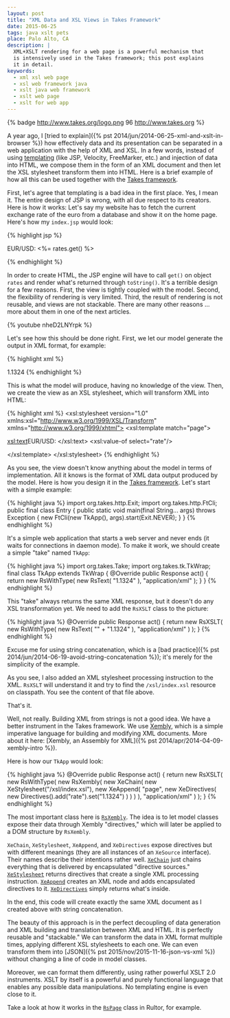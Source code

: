 ```yaml
---
layout: post
title: "XML Data and XSL Views in Takes Framework"
date: 2015-06-25
tags: java xslt pets
place: Palo Alto, CA
description: |
  XML+XSLT rendering for a web page is a powerful mechanism that
  is intensively used in the Takes framework; this post explains
  it in detail.
keywords:
  - xml xsl web page
  - xsl web framework java
  - xslt java web framework
  - xslt web page
  - xslt for web app
---
```


{% badge http://www.takes.org/logo.png 96 http://www.takes.org %}

A year ago, I [tried to explain]({% pst 2014/jun/2014-06-25-xml-and-xslt-in-browser %})
how effectively data and its presentation can be separated
in a web application with the help of XML and XSL. In a few words,
instead of using [templating](https://en.wikipedia.org/wiki/Comparison_of_web_template_engines)
(like JSP, Velocity, FreeMarker, etc.) and injection of data into HTML,
we compose them in the form of an XML document and then let
the XSL stylesheet transform them into HTML. Here is a brief example
of how all this can be used together with the [Takes framework](http://www.takes.org).

<!--more-->

First, let's agree that templating is a bad idea in the first place. Yes, I mean
it. The entire design of JSP is wrong, with all due respect to its creators.
Here is how it works: Let's say my website has to fetch the current exchange rate of
the euro from a database and show it on the home page. Here's how my `index.jsp`
would look:

{% highlight jsp %}
<html>
  <body>
    <p>EUR/USD: <%= rates.get() %></p>
  </body>
</html>
{% endhighlight %}

In order to create HTML, the JSP engine will have to call `get()` on object
`rates` and render what's returned through `toString()`. It's a terrible
design for a few reasons. First, the view is tightly coupled with the model.
Second, the flexibility of rendering is very limited. Third, the result of
rendering is not reusable, and views are not stackable. There are many other
reasons ... more about them in one of the next articles.

{% youtube nheD2LNYrpk %}

Let's see how this should be done right. First, we let our model generate
the output in XML format, for example:

{% highlight xml %}
<?xml version="1.1"?>
<page>
  <rate>1.1324</rate>
</page>
{% endhighlight %}

This is what the model will produce, having no knowledge of the view. Then,
we create the view as an XSL stylesheet, which will transform XML into HTML:

{% highlight xml %}
<xsl:stylesheet version="1.0"
  xmlns:xsl="http://www.w3.org/1999/XSL/Transform"
  xmlns="http://www.w3.org/1999/xhtml">
  <xsl:template match="page">
    <html>
      <body>
        <p>
          <xsl:text>EUR/USD: </xsl:text>
          <xsl:value-of select="rate"/>
        </p>
      </body>
    </html>
  </xsl:template>
</xsl:stylesheet>
{% endhighlight %}

As you see, the view doesn't know anything about the model in terms of
implementation. All it knows is the format of XML data output produced
by the model. Here is how you design it in the [Takes framework](http://www.takes.org).
Let's start with a simple example:

{% highlight java %}
import org.takes.http.Exit;
import org.takes.http.FtCli;
public final class Entry {
  public static void main(final String... args) throws Exception {
    new FtCli(new TkApp(), args).start(Exit.NEVER);
  }
}
{% endhighlight %}

It's a simple web application that starts a web server
and never ends (it waits for connections in daemon mode). To make it work,
we should create a simple "take" named `TkApp`:

{% highlight java %}
import org.takes.Take;
import org.takes.tk.TkWrap;
final class TkApp extends TkWrap {
  @Override
  public Response act() {
    return new RsWithType(
      new RsText(
        "<page><rate>1.1324</rate></page>"
      ),
      "application/xml"
    );
  }
}
{% endhighlight %}

This "take" always returns the same XML response, but it doesn't
do any XSL transformation yet. We need to add the `RsXSLT` class to the picture:

{% highlight java %}
@Override
public Response act() {
  return new RsXSLT(
    new RsWithType(
      new RsText(
        "<?xml-stylesheet type='text/xsl' href='/xsl/index.xsl'?>"
        + "<page><rate>1.1324</rate></page>"
      ),
      "application/xml"
    )
  );
}
{% endhighlight %}

Excuse me for using string concatenation, which is a
[bad practice]({% pst 2014/jun/2014-06-19-avoid-string-concatenation %});
it's merely for the simplicity of the example.

As you see, I also added an XML stylesheet processing instruction to
the XML. `RsXSLT` will understand it and try to find the `/xsl/index.xsl`
resource on classpath. You see the content of that file above.

That's it.

Well, not really. Building XML from strings is not a good idea. We
have a better instrument in the Takes framework. We use [Xembly](http://www.xembly.org),
which is a simple imperative language for building and modifying
XML documents. More about it here:
[Xembly, an Assembly for XML]({% pst 2014/apr/2014-04-09-xembly-intro %}).

Here is how our `TkApp` would look:

{% highlight java %}
@Override
public Response act() {
  return new RsXSLT(
    new RsWithType(
      new RsXembly(
        new XeChain(
          new XeStylesheet("/xsl/index.xsl"),
          new XeAppend(
            "page",
            new XeDirectives(
              new Directives().add("rate").set("1.1324")
            )
          )
        )
      ),
      "application/xml"
    )
  );
}
{% endhighlight %}

The most important class here is
[`RsXembly`](http://static.javadoc.io/org.takes/takes/1.1/org/takes/rs/xe/RsXembly.html).
The idea is to let
model classes expose their data through Xembly "directives," which
will later be applied to a DOM structure by `RsXembly`.

`XeChain`, `XeStylesheet`, `XeAppend`, and `XeDirectives` expose
directives but with different meanings
(they are all instances of an `XeSource` interface).
Their names describe their
intentions rather well.
[`XeChain`](http://static.javadoc.io/org.takes/takes/1.1/org/takes/rs/xe/XeChain.html)
just chains everything that is
delivered by encapsulated "directive sources."
[`XeStylesheet`](http://static.javadoc.io/org.takes/takes/1.1/org/takes/rs/xe/XeStylesheet.html)
returns directives that create a single XML processing instruction.
[`XeAppend`](http://static.javadoc.io/org.takes/takes/1.1/org/takes/rs/xe/XeAppend.html)
creates an XML node and adds encapsulated directives to it.
[`XeDirectives`](http://static.javadoc.io/org.takes/takes/1.1/org/takes/rs/xe/XeDirectives.html)
simply returns what's inside.

In the end, this code will create exactly the same XML document
as I created above with string concatenation.

The beauty of this approach is in the perfect decoupling of data generation
and XML building and translation between XML and HTML. It is perfectly reusable
and "stackable." We can transform the data in XML format multiple times,
applying different XSL stylesheets to each one. We can even transform them into
[JSON]({% pst 2015/nov/2015-11-16-json-vs-xml %})
without changing a line of code in model classes.

Moreover, we can format them differently, using rather powerful XSLT 2.0
instruments. XSLT by itself is a powerful and purely functional language that
enables any possible data manipulations. No templating engine is even close
to it.

Take a look at how it works in the
[`RsPage`](https://github.com/yegor256/rultor/blob/1.55/src/main/java/com/rultor/web/RsPage.java)
class in Rultor, for example.
